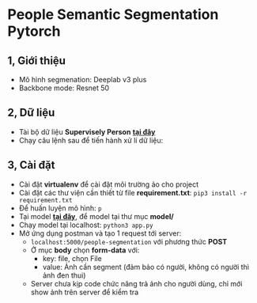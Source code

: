 # People Semantic Segmentation Pytorch
## 1, Giới thiệu
-   Mô hình segmenation: Deeplab v3 plus
-   Backbone mode: Resnet 50
## 2, Dữ liệu
- Tài bộ dữ liệu **Supervisely Person** [**tại đây**](https://drive.google.com/file/d/1elfk_otCj79g4zPR7e_JCov0fjx_Xs8w/view?usp=sharing) 
- Chạy câu lệnh sau để tiến hành xử lí dữ liệu: 
## 3, Cài đặt 
- Cài đặt **virtualenv** để cài đặt môi trường ảo cho project 
- Cài đặt các thư viện cần thiết từ file **requirement.txt**: ```pip3 install -r requirement.txt```
- Để huấn luyện mô hình: ```p```
- Tại model [**tại đây**](https://drive.google.com/file/d/1QQAcT8CJ4-65xDw6KDdIRZgdnGdbx7tp/view?usp=sharing), để model tại thư mục **model/**
- Chạy model tại localhost: ```python3 app.py```
- Mở ứng dụng postman và tạo 1 request tới server: 
	+ ```localhost:5000/people-segmentation``` với phương thức **POST**
	+ Ở mục **body** chọn **form-data** với:
		* key: file, chọn File
		* value: Ảnh cần segment (đảm bảo có người, không có người thì ảnh đen thui)
	+ Server chưa kịp code chức năng trả ảnh cho người dùng, chỉ mới show ảnh trên server để kiểm tra
